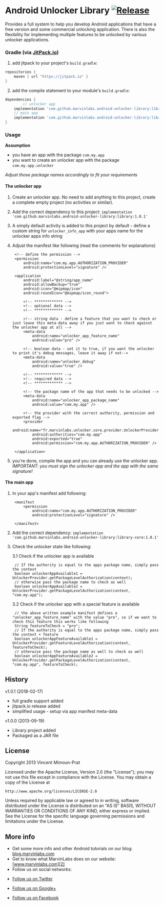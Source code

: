 Android Unlocker Library [![Release](https://jitpack.io/v/marvinlabs/android-unlocker-library.svg)](https://jitpack.io/#marvinlabs/android-unlocker-library)
========================

Provides a full system to help you develop Android applications that have a free version and some commercial unlocking application. There is also the flexibility for implementing multiple features to be unlocked by various unlocker applications. 

### Gradle (via [JitPack.io](https://jitpack.io/))

1. add jitpack to your project's `build.gradle`:

```groovy
repositories {
	maven { url "https://jitpack.io" }
}
```

2. add the compile statement to your module's `build.gradle`:

```groovy
dependencies {
        // unlocker app
	implementation 'com.github.marvinlabs.android-unlocker-library:library:1.0.1'
	// main app
	implementation 'com.github.marvinlabs.android-unlocker-library:library-core:1.0.1'
}
```

### Usage

**Assumption**

* you have an app with the package `com.my.app`
* you want to create an unlocker app with the package `com.my.app.unlocker`

*Adjust those package names accordingly to fit your requirements*

#### The unlocker app

1. Create an unlocker app. No need to add anything to this project, create a complete empty project (no activities or similar).
2. Add the correct dependency to this project: `implementation 'com.github.marvinlabs.android-unlocker-library:library:1.0.1'`
3. A simply default activity is added to this project by default - define a custom string for `unlocker_info_app` with your apps name for the unlocker apps info string
4. Adjust the manifest like following (read the comments for explanations)

	<manifest xmlns:android="http://schemas.android.com/apk/res/android"
		android:versionCode="100"
		android:versionName="1.00"
		package="com.my.app.unlocker">

		<!-- define the permission -->
		<permission
			android:name="com.my.app.AUTHORIZATION_PROVIDER"
			android:protectionLevel="signature" />

		<application
			android:label="@string/app_name"
			android:allowBackup="true"
			android:icon="@mipmap/icon"
			android:roundIcon="@mipmap/icon_round">

			<!-- ************* -->
			<!-- optional data -->
			<!-- ************* -->

			<!-- string data - define a feature that you want to check or just leave this meta-data away if you just want to check against the unlocker app at all -->
			<meta-data
				android:name="unlocker_app_feature_name"
				android:value="pro" />
				
			<!-- boolean data - set it to true, if you want the unlocker to print it's debug messages, leave it away if not-->
			<meta-data
				android:name="unlocker_debug"
				android:value="true" />

			<!-- ************* -->
			<!-- required data -->
			<!-- ************* -->

			<!-- the package name of the app that needs to be unlocked -->
			<meta-data
				android:name="unlocker_app_package_name"
				android:value="com.my.app" />

			<!-- the provider with the correct authority, permission and exported flag -->
			<provider
				android:name="fr.marvinlabs.unlocker.core.provider.UnlockerProvider"
				android:authorities="com.my.app"
				android:exported="true"
				android:permission="com.my.app.AUTHORIZATION_PROVIDER" />

		</application>

	</manifest>

3. you're done, compile the app and you can already use the unlocker app. *IMPORTANT: you must sign the unlocker app and the app with the same signature!*

#### The main app

1. In your app's manifest add following:

		<manifest 
			<permission
				android:name="com.my.app.AUTHORIZATION_PROVIDER"
				android:protectionLevel="signature" />
				
		</manifest>
		
2. Add the correct dependency: `implementation 'com.github.marvinlabs.android-unlocker-library:library-core:1.0.1'`
3. Check the unlocker state like following:

    3.1 Check if the unlocker app is available
  
		// If the authority is equal to the apps package name, simply pass the context
		boolean unlockerAppAvailable1 = UnlockerProvider.getPackageLevelAuthorization(context);
		// otherwise pass the package name to check as well
		boolean unlockerAppAvailable2 = UnlockerProvider.getPackageLevelAuthorization(context, "com.my.app");
		
    3.2 Check if the unlocker app with a special feature is available
  
		// the above written example manifest defines a "unlocker_app_feature_name" with the value "pro", so if we want to check this feature this works like following
		String featureToCheck = "pro"; 
		// If the authority is equal to the apps package name, simply pass the context + feature
		boolean unlockerAppFeatureAvailable1 = UnlockerProvider.getFeatureLevelAuthorization(context, featureToCheck);
		// otherwise pass the package name as well to check as well
		boolean unlockerAppFeatureAvailable2 = UnlockerProvider.getPackageLevelAuthorization(context, "com.my.app", featureToCheck);

History
-------

v1.0.1 (2018-02-17)

- full gradle support added
- jitpack.io release added
- simplified usage - setup via app manifest meta-data

v1.0.0 (2013-09-19)

- Library project added
- Packaged as a JAR file

License
-------

Copyright 2013 Vincent Mimoun-Prat

Licensed under the Apache License, Version 2.0 (the "License");
you may not use this file except in compliance with the License.
You may obtain a copy of the License at

    http://www.apache.org/licenses/LICENSE-2.0

Unless required by applicable law or agreed to in writing, software
distributed under the License is distributed on an "AS IS" BASIS,
WITHOUT WARRANTIES OR CONDITIONS OF ANY KIND, either express or implied.
See the License for the specific language governing permissions and
limitations under the License.

More info
---------

- Get some more info and other Android tutorials on our blog: [blog.marvinlabs.com][1]
- Get to know what MarvinLabs does on our website: [www.marvinlabs.com][2]
- Follow us on social networks:

* [Follow us on Twitter](http://twitter.com/marvinlabs)
* [Follow us on Google+](https://plus.google.com/u/0/117677945360605555441)
* [Follow us on Facebook](http://www.facebook.com/studio.marvinlabs)

  [1]: http://blog.marvinlabs.com
  [2]: http://www.marvinlabs.com
